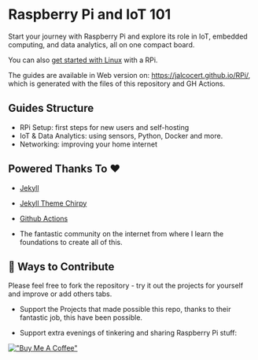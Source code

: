 # Raspberry Pi and IoT 101

Start your journey with Raspberry Pi and explore its role in IoT, embedded computing, and data analytics, all on one compact board. 

You can also [get started with Linux](https://jalcocert.github.io/Linux/) with a RPi.

The guides are available in Web version on: <https://jalcocert.github.io/RPi/>, which is generated with the files of this repository and GH Actions.

## Guides Structure

* RPi Setup: first steps for new users and self-hosting
* IoT & Data Analytics: using sensors, Python, Docker and more.
* Networking: improving your home internet

## Powered Thanks To :heart:

* [Jekyll](https://github.com/jekyll/jekyll)
* [Jekyll Theme Chirpy](https://github.com/cotes2020/jekyll-theme-chirpy/)
* [Github Actions](https://fossengineer.com/docker-github-actions-cicd/)

* The fantastic community on the internet from where I learn the foundations to create all of this.

## :loudspeaker: Ways to Contribute 

Please feel free to fork the repository - try it out the projects for yourself and improve or add others tabs.

* Support the Projects that made possible this repo, thanks to their fantastic job, this have been possible.

* Support extra evenings of tinkering and sharing Raspberry Pi stuff:

[!["Buy Me A Coffee"](https://www.buymeacoffee.com/assets/img/custom_images/orange_img.png)](https://www.buymeacoffee.com/FossEngineer)